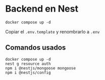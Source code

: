 # Backend en Nest
```
docker compose up -d
```
Copiar el ```.env.template``` y renombrarlo a ```.env```

## Comandos usados
```
docker compose up -d
nest g resource auth
npm i @nestjs/mongoose mongoose
npm i @nestjs/config
```